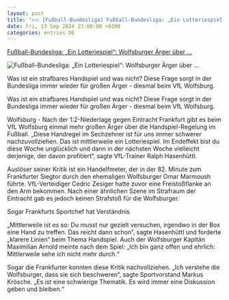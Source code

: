 ```yaml
---
layout: post
title: "🔥🔥 [Fußball-Bundesliga] Fußball-Bundesliga: „Ein Lotteriespiel“: Wolfsburger Ärger über ..."
date: Fri, 13 Sep 2024 23:00:00 +0200
categories: entries DE
---
```

[Fußball-Bundesliga: „Ein Lotteriespiel“: Wolfsburger Ärger über ...](https://www.mz.de/panorama/ein-lotteriespiel-wolfsburger-arger-uber-handelfmeter-3916390)

![Fußball-Bundesliga: „Ein Lotteriespiel“: Wolfsburger Ärger über ...](https://bmg-images.forward-publishing.io/2024/09/14/feb3b429-a6f6-41fa-9ae5-f5a943138eff.jpeg?rect=0%2C107%2C2048%2C1152&w=1024)

Was ist ein strafbares Handspiel und was nicht? Diese Frage sorgt in der Bundesliga immer wieder für großen Ärger - diesmal beim VfL Wolfsburg.

Was ist ein strafbares Handspiel und was nicht? Diese Frage sorgt in der Bundesliga immer wieder für großen Ärger - diesmal beim VfL Wolfsburg.

Wolfsburg - Nach der 1:2-Niederlage gegen Eintracht Frankfurt gibt es beim VfL Wolfsburg einmal mehr großen Ärger über die Handspiel-Regelung im Fußball. „Diese Handregel im Sechzehner ist für uns immer schwerer nachzuvollziehen. Das ist mittlerweile ein Lotteriespiel. Im Endeffekt bist du diese Woche unglücklich und dann in der nächsten Woche vielleicht derjenige, der davon profitiert“, sagte VfL-Trainer Ralph Hasenhüttl.

Auslöser seiner Kritik ist ein Handelfmeter, der in der 82. Minute zum Frankfurter Siegtor durch den ehemaligen Wolfsburger Omar Marmoush führte. VfL-Verteidiger Cedric Zesiger hatte zuvor eine Freistoßflanke an den Arm bekommen. Nach einer ähnlichen Szene im Strafraum der Eintracht gab es jedoch keinen Strafstoß für die Wolfsburger.

Sogar Frankfurts Sportchef hat Verständnis

„Mittlerweile ist es so: Du musst nur gezielt versuchen, irgendwo in der Box eine Hand zu treffen. Das reicht dann schon“, sagte Hasenhüttl und forderte „klarere Linien“ beim Thema Handspiel. Auch der Wolfsburger Kapitän Maximilian Arnold meinte nach dem Spiel: „Ich bin ganz offen und ehrlich: Mittlerweile sehe ich nicht mehr durch.“

Sogar die Frankfurter konnten diese Kritik nachvollziehen. „Ich verstehe die Wolfsburger, dass sie sich beschweren“, sagte Sportvorstand Markus Krösche. „Es ist eine schwierige Thematik. Es wird immer eine Diskussion geben und bleiben.“

